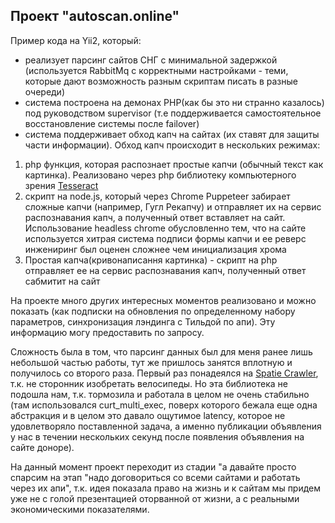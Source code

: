 ## Проект "autoscan.online"
Пример кода на Yii2, который:
- реализует парсинг сайтов СНГ с минимальной задержкой (используется
RabbitMq с корректными настройками - теми, которые дают возможность
разным скриптам писать в разные очереди)
- система построена на демонах PHP(как бы это ни странно казалось)
под руководством supervisor (т.е поддерживается самостоятельное
восстановление системы после failover)
- система поддерживает обход капч на сайтах (их ставят для защиты
части информации). Обход капч происходит в нескольких режимах:
1. php функция, которая распознает простые капчи (обычный текст как
картинка). Реализовано через php библиотеку компьютерного
зрения [Tesseract](https://ru.wikipedia.org/wiki/Tesseract)
2. скрипт на node.js, который через Chrome Puppeteer забирает
сложные капчи (например, Гугл Рекапчу) и отправляет их на сервис
распознавания капч, а полученный ответ вставляет на сайт. Использование
headless chrome обусловленно тем, что на сайте используется хитрая
система подписи формы капчи и ее реверс инжениринг был оценен
сложнее чем инициализация хрома
3. Простая капча(кривонаписання картинка) - скрипт на php отправляет
ее на сервис распознавания капч, полученный ответ сабмитит на сайт

На проекте много других интересных моментов реализовано и можно
показать (как подписки на обновления по определенному набору
параметров, синхронизация лэндинга с Тильдой по апи). Эту информацию могу предоставить по запросу.

Сложность была в том, что парсинг данных был для меня ранее
лишь небольшой частью работы, тут же пришлось занятся вплотную
и получилось со второго раза. Первый раз понадеялся на [Spatie Crawler](https://github.com/spatie/crawler),
т.к. не сторонник изобретать велосипеды. Но эта библиотека не подошла
нам, т.к. тормозила и работала в целом не очень стабильно (там использовался
curt_multi_exec, поверх которого бежала еще одна абстракция и в
целом это давало ощутимое latency, которое не удовлетворяло поставленной задача, а
именно публикации объявления у нас в течении нескольких секунд
после появления объявления на сайте доноре).

На данный момент проект переходит из стадии "а давайте просто спарсим на
этап "надо договориться со всеми сайтами и работать через их апи", т.к.
идея показала право на жизнь и к сайтам мы придем уже не с голой презентацией
оторванной от жизни, а с реальными экономическими показателями.